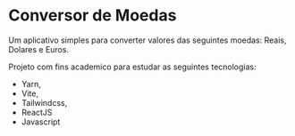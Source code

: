 # Conversor de Moedas
Um aplicativo simples para converter valores das seguintes moedas: Reais, Dolares e Euros.

Projeto com fins academico para estudar as seguintes tecnologias:
- Yarn,
- Vite,
- Tailwindcss,
- ReactJS
- Javascript


  
